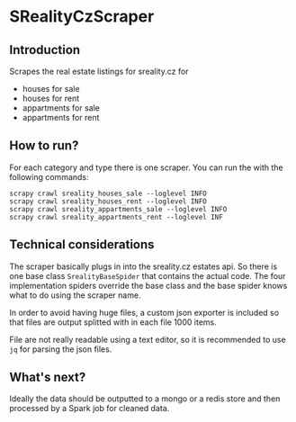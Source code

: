 # SRealityCzScraper


## Introduction

Scrapes the real estate listings for sreality.cz for 
- houses for sale
- houses for rent
- appartments for sale
- appartments for rent

## How to run?

For each category and type there is one scraper. You can run the with the following commands:

```
scrapy crawl sreality_houses_sale --loglevel INFO
scrapy crawl sreality_houses_rent --loglevel INFO
scrapy crawl sreality_appartments_sale --loglevel INFO
scrapy crawl sreality_appartments_rent --loglevel INF
```

## Technical considerations

The scraper basically plugs in into the sreality.cz estates api. So there is one base class `SrealityBaseSpider` that contains the actual code. The four implementation spiders override the base class and the base spider knows what to do using the scraper name.

In order to avoid having huge files, a custom json exporter is included so that files are output splitted with in each file 1000 items.

File are not really readable using a text editor, so it is recommended to use `jq` for parsing the json files.

## What's next?

Ideally the data should be outputted to a mongo or a redis store and then processed by a Spark job for cleaned data.



